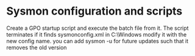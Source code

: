 # Sysmon configuration and scripts
Create a GPO startup script and execute the batch file from it. The script terminates if it finds sysmonconfig.xml in C:\Windows modify it with the new config name.
you can add sysmon -u for future updates such that it removes the old version
